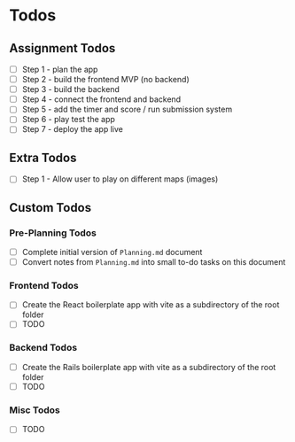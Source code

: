 # Todos

## Assignment Todos

- [ ] Step 1 - plan the app
- [ ] Step 2 - build the frontend MVP (no backend)
- [ ] Step 3 - build the backend
- [ ] Step 4 - connect the frontend and backend
- [ ] Step 5 - add the timer and score / run submission system
- [ ] Step 6 - play test the app
- [ ] Step 7 - deploy the app live

## Extra Todos

- [ ] Step 1 - Allow user to play on different maps (images)

## Custom Todos

### Pre-Planning Todos

- [ ] Complete initial version of `Planning.md` document
- [ ] Convert notes from `Planning.md` into small to-do tasks on this document

### Frontend Todos

- [ ] Create the React boilerplate app with vite as a subdirectory of the root folder
- [ ] TODO

### Backend Todos

- [ ] Create the Rails boilerplate app with vite as a subdirectory of the root folder
- [ ] TODO

### Misc Todos

- [ ] TODO
